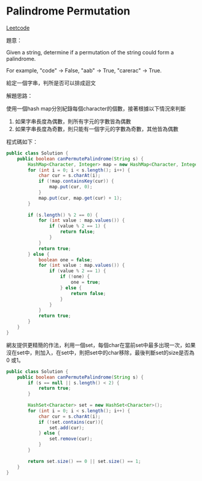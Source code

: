 # Palindrome Permutation

[Leetcode](https://leetcode.com/problems/palindrome-permutation/)

題意：

Given a string, determine if a permutation of the string could form a palindrome.

For example,
"code" -> False, "aab" -> True, "carerac" -> True.

給定一個字串，判所是否可以排成迴文


解題思路：

使用一個hash map分別紀錄每個character的個數，接著根據以下情況來判斷

1. 如果字串長度為偶數，則所有字元的字數皆為偶數
2. 如果字串長度為奇數，則只能有一個字元的字數為奇數，其他皆為偶數


程式碼如下：

```java
public class Solution {
    public boolean canPermutePalindrome(String s) {
        HashMap<Character, Integer> map = new HashMap<Character, Integer>();
        for (int i = 0; i < s.length(); i++) {
            char cur = s.charAt(i);
            if (!map.containsKey(cur)) {
                map.put(cur, 0);
            }
            map.put(cur, map.get(cur) + 1);
        }
        
        if (s.length() % 2 == 0) {
            for (int value : map.values()) {
                if (value % 2 == 1) {
                    return false;
                }
            }
            return true;
        } else {
            boolean one = false;
            for (int value : map.values()) {
                if (value % 2 == 1) {
                    if (!one) {
                        one = true;
                    } else {
                        return false;
                    }
                }
            }
            return true;
        }
    }
}
```

網友提供更精簡的作法，利用一個set，每個char在當前set中最多出現一次，如果沒在set中，則加入，在set中，則把set中的char移除，最後判斷set的size是否為0 或1。

```java
public class Solution {
    public boolean canPermutePalindrome(String s) {
        if (s == null || s.length() < 2) {
            return true;
        }
        
        HashSet<Character> set = new HashSet<Character>();
        for (int i = 0; i < s.length(); i++) {
            char cur = s.charAt(i);
            if (!set.contains(cur)){
                set.add(cur);
            } else {
                set.remove(cur);
            }
        }
        
        return set.size() == 0 || set.size() == 1;
    }
}
```